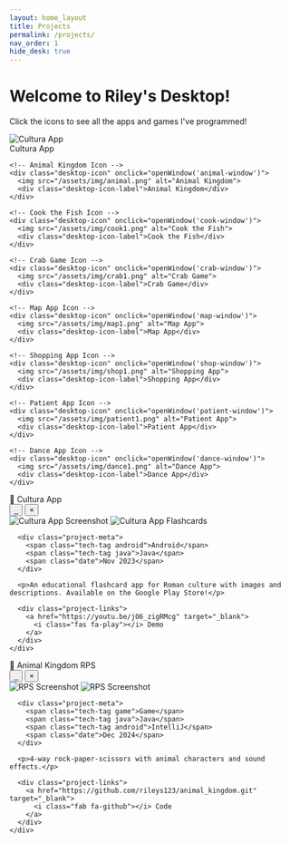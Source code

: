 ```yaml
---
layout: home_layout
title: Projects
permalink: /projects/
nav_order: 1
hide_desk: true
---
```

# Welcome to Riley's Desktop!
<p>Click the icons to see all the apps and games I've programmed!</p>

<div class="desktop-theme"> 
  <div class="desktop-icons">
    <!-- Cultura App Icon -->
    <div class="desktop-icon" onclick="openWindow('cultura-window')">
      <img src="/assets/img/cultura.png" alt="Cultura App">
      <div class="desktop-icon-label">Cultura App</div>
    </div>
    
    <!-- Animal Kingdom Icon -->
    <div class="desktop-icon" onclick="openWindow('animal-window')">
      <img src="/assets/img/animal.png" alt="Animal Kingdom">
      <div class="desktop-icon-label">Animal Kingdom</div>
    </div>
    
    <!-- Cook the Fish Icon -->
    <div class="desktop-icon" onclick="openWindow('cook-window')">
      <img src="/assets/img/cook1.png" alt="Cook the Fish">
      <div class="desktop-icon-label">Cook the Fish</div>
    </div>
    
    <!-- Crab Game Icon -->
    <div class="desktop-icon" onclick="openWindow('crab-window')">
      <img src="/assets/img/crab1.png" alt="Crab Game">
      <div class="desktop-icon-label">Crab Game</div>
    </div>
    
    <!-- Map App Icon -->
    <div class="desktop-icon" onclick="openWindow('map-window')">
      <img src="/assets/img/map1.png" alt="Map App">
      <div class="desktop-icon-label">Map App</div>
    </div>
    
    <!-- Shopping App Icon -->
    <div class="desktop-icon" onclick="openWindow('shop-window')">
      <img src="/assets/img/shop1.png" alt="Shopping App">
      <div class="desktop-icon-label">Shopping App</div>
    </div>
    
    <!-- Patient App Icon -->
    <div class="desktop-icon" onclick="openWindow('patient-window')">
      <img src="/assets/img/patient1.png" alt="Patient App">
      <div class="desktop-icon-label">Patient App</div>
    </div>
    
    <!-- Dance App Icon -->
    <div class="desktop-icon" onclick="openWindow('dance-window')">
      <img src="/assets/img/dance1.png" alt="Dance App">
      <div class="desktop-icon-label">Dance App</div>
    </div>
  </div>
  
  <!-- Taskbar -->
  <div class="taskbar">
    <div class="time" id="current-time"></div>
  </div>
  
  <!-- Project Windows -->
  <!-- Cultura App Window -->
  <div id="cultura-window" class="project-window">
    <div class="window-header">
      <div class="window-title">📱 Cultura App</div>
      <div class="window-controls">
        <button onclick="minimizeWindow('cultura-window')">_</button>
        <button onclick="closeWindow('cultura-window')">×</button>
      </div>
    </div>
    <div class="window-content">
      <!-- Copy your existing project card content here -->
      <div class="project-screenshot-container">
        <img src="/assets/img/cultura1.png" alt="Cultura App Screenshot" loading="lazy">
        <img src="/assets/img/cultura.png" alt="Cultura App Flashcards" loading="lazy">
      </div>
      
      <div class="project-meta">
        <span class="tech-tag android">Android</span>
        <span class="tech-tag java">Java</span>
        <span class="date">Nov 2023</span>
      </div>
      
      <p>An educational flashcard app for Roman culture with images and descriptions. Available on the Google Play Store!</p>
      
      <div class="project-links">
        <a href="https://youtu.be/jO6_zigRMcg" target="_blank">
          <i class="fas fa-play"></i> Demo
        </a>
      </div>
    </div>
  </div>
  
  <!-- Repeat for other projects -->
  <!-- Animal Kingdom Window -->
  <div id="animal-window" class="project-window">
    <div class="window-header">
      <div class="window-title">🐯 Animal Kingdom RPS</div>
      <div class="window-controls">
        <button onclick="minimizeWindow('animal-window')">_</button>
        <button onclick="closeWindow('animal-window')">×</button>
      </div>
    </div>
    <div class="window-content">
      <!-- Copy your existing project card content here -->
      <div class="project-screenshot-container">
        <img src="/assets/img/animal0.png" alt="RPS Screenshot" loading="lazy">
        <img src="/assets/img/animal.png" alt="RPS Screenshot" loading="lazy">
      </div>
      
      <div class="project-meta">
        <span class="tech-tag game">Game</span>
        <span class="tech-tag java">Java</span>
        <span class="tech-tag android">IntelliJ</span>
        <span class="date">Dec 2024</span>
      </div>
      
      <p>4-way rock-paper-scissors with animal characters and sound effects.</p>
      
      <div class="project-links">
        <a href="https://github.com/rileys123/animal_kingdom.git" target="_blank">
          <i class="fab fa-github"></i> Code
        </a>
      </div>
    </div>
  </div>
  
  <!-- Add windows for all your other projects following the same pattern -->
  
</div>

<script>
// Window management functions
  let activeWindow = null;
let isDragging = false;
let offsetX, offsetY;
  
function openWindow(windowId) {
  const window = document.getElementById(windowId);
  window.style.display = 'block';
  
  // Center the window
 window.classList.add('window-centered');
  
  // Bring to front
  document.querySelectorAll('.project-window').forEach(w => {
    w.style.zIndex = '100';
  });
  window.style.zIndex = '101';
}

function closeWindow(windowId) {
  document.getElementById(windowId).style.display = 'none';
}

function minimizeWindow(windowId) {
  // Simple minimization - just hide the content
  const window = document.getElementById(windowId);
  const content = window.querySelector('.window-content');
  content.style.display = content.style.display === 'none' ? 'block' : 'none';
}

// Make windows draggable
document.querySelectorAll('.window-header').forEach(header => {
  header.addEventListener('mousedown', function(e) {
    const window = this.parentElement;
    let offsetX = e.clientX - window.getBoundingClientRect().left;
    let offsetY = e.clientY - window.getBoundingClientRect().top;
    
    function moveWindow(e) {
      window.style.left = `${e.clientX - offsetX}px`;
      window.style.top = `${e.clientY - offsetY}px`;
      window.style.transform = 'none'; // Remove centering when dragging
    }
    
    document.addEventListener('mousemove', moveWindow);
    
    document.addEventListener('mouseup', function() {
      document.removeEventListener('mousemove', moveWindow);
    }, { once: true });
  });
});

// Update time in taskbar
function updateTime() {
  const now = new Date();
  document.getElementById('current-time').textContent = now.toLocaleTimeString();
  document.getElementById('current-time').style.color = 'white';
}
setInterval(updateTime, 1000);
updateTime();
</script>

